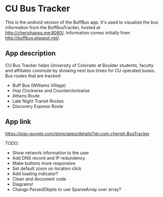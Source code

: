 # CU Bus Tracker
This is the android version of the BuffBus app. It's used to visualize the bus information from the BuffBusTracker, hosted at http://cherishapps.me:8080/. Information comes initially from http://buffbus.etaspot.net/.

## App description
CU Bus Tracker helps University of Colorado at Boulder students, faculty and affiliates commute by showing next bus times for CU operated buses.
Bus routes that are tracked:

* Buff Bus (Williams Village)
* Hop Clockwise and Counterclockwise
* Athens Route
* Late Night Transit Routes
* Discovery Express Route
  
## App link
  https://play.google.com/store/apps/details?id=com.cherish.BusTracker
  
  TODO:
  * Show network information to the user
  * Add DNS record and IP redundency
  * Make buttons more responsive
  * Set default zoom on location click
  * Add loading indicator?
  * Clean and document code
  * Diagrams!
  * Change ParsedObjets to use SparseArray over array?
